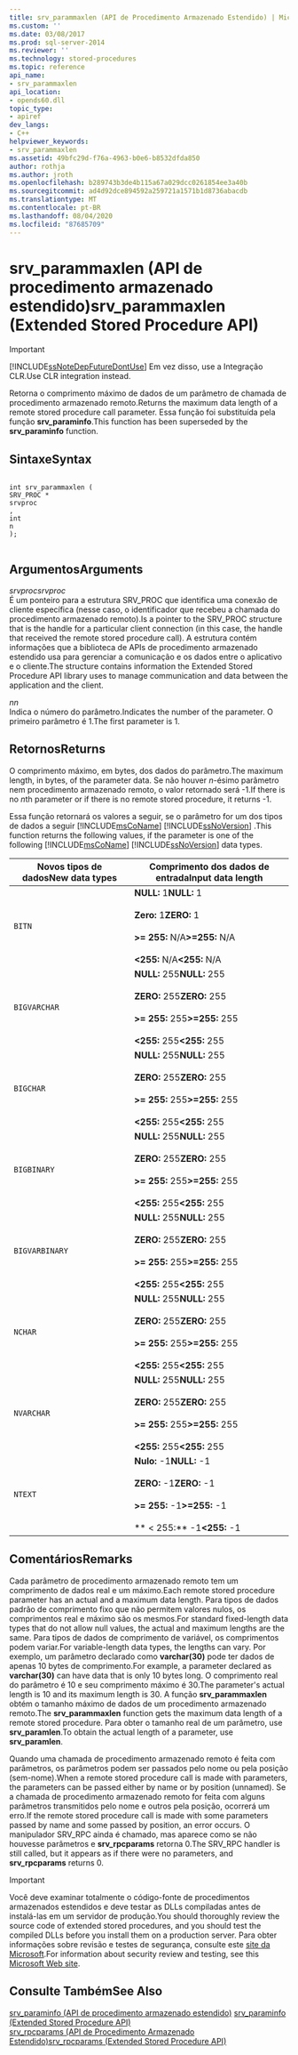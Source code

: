 ```yaml
---
title: srv_parammaxlen (API de Procedimento Armazenado Estendido) | Microsoft Docs
ms.custom: ''
ms.date: 03/08/2017
ms.prod: sql-server-2014
ms.reviewer: ''
ms.technology: stored-procedures
ms.topic: reference
api_name:
- srv_parammaxlen
api_location:
- opends60.dll
topic_type:
- apiref
dev_langs:
- C++
helpviewer_keywords:
- srv_parammaxlen
ms.assetid: 49bfc29d-f76a-4963-b0e6-b8532dfda850
author: rothja
ms.author: jroth
ms.openlocfilehash: b289743b3de4b115a67a029dcc0261854ee3a40b
ms.sourcegitcommit: ad4d92dce894592a259721a1571b1d8736abacdb
ms.translationtype: MT
ms.contentlocale: pt-BR
ms.lasthandoff: 08/04/2020
ms.locfileid: "87685709"
---
```

# <a name="srv_parammaxlen-extended-stored-procedure-api"></a><span data-ttu-id="25dbc-102">srv_parammaxlen (API de procedimento armazenado estendido)</span><span class="sxs-lookup"><span data-stu-id="25dbc-102">srv_parammaxlen (Extended Stored Procedure API)</span></span>
    
> [!IMPORTANT]  
>  [!INCLUDE[ssNoteDepFutureDontUse](../../includes/ssnotedepfuturedontuse-md.md)] <span data-ttu-id="25dbc-103">Em vez disso, use a Integração CLR.</span><span class="sxs-lookup"><span data-stu-id="25dbc-103">Use CLR integration instead.</span></span>  
  
 <span data-ttu-id="25dbc-104">Retorna o comprimento máximo de dados de um parâmetro de chamada de procedimento armazenado remoto.</span><span class="sxs-lookup"><span data-stu-id="25dbc-104">Returns the maximum data length of a remote stored procedure call parameter.</span></span> <span data-ttu-id="25dbc-105">Essa função foi substituída pela função **srv_paraminfo**.</span><span class="sxs-lookup"><span data-stu-id="25dbc-105">This function has been superseded by the **srv_paraminfo** function.</span></span>  
  
## <a name="syntax"></a><span data-ttu-id="25dbc-106">Sintaxe</span><span class="sxs-lookup"><span data-stu-id="25dbc-106">Syntax</span></span>  
  
```  
  
int srv_parammaxlen (  
SRV_PROC *  
srvproc  
,  
int  
n   
);  
  
```  
  
## <a name="arguments"></a><span data-ttu-id="25dbc-107">Argumentos</span><span class="sxs-lookup"><span data-stu-id="25dbc-107">Arguments</span></span>  
 <span data-ttu-id="25dbc-108">*srvproc*</span><span class="sxs-lookup"><span data-stu-id="25dbc-108">*srvproc*</span></span>  
 <span data-ttu-id="25dbc-109">É um ponteiro para a estrutura SRV_PROC que identifica uma conexão de cliente específica (nesse caso, o identificador que recebeu a chamada do procedimento armazenado remoto).</span><span class="sxs-lookup"><span data-stu-id="25dbc-109">Is a pointer to the SRV_PROC structure that is the handle for a particular client connection (in this case, the handle that received the remote stored procedure call).</span></span> <span data-ttu-id="25dbc-110">A estrutura contém informações que a biblioteca de APIs de procedimento armazenado estendido usa para gerenciar a comunicação e os dados entre o aplicativo e o cliente.</span><span class="sxs-lookup"><span data-stu-id="25dbc-110">The structure contains information the Extended Stored Procedure API library uses to manage communication and data between the application and the client.</span></span>  
  
 <span data-ttu-id="25dbc-111">*n*</span><span class="sxs-lookup"><span data-stu-id="25dbc-111">*n*</span></span>  
 <span data-ttu-id="25dbc-112">Indica o número do parâmetro.</span><span class="sxs-lookup"><span data-stu-id="25dbc-112">Indicates the number of the parameter.</span></span> <span data-ttu-id="25dbc-113">O primeiro parâmetro é 1.</span><span class="sxs-lookup"><span data-stu-id="25dbc-113">The first parameter is 1.</span></span>  
  
## <a name="returns"></a><span data-ttu-id="25dbc-114">Retornos</span><span class="sxs-lookup"><span data-stu-id="25dbc-114">Returns</span></span>  
 <span data-ttu-id="25dbc-115">O comprimento máximo, em bytes, dos dados do parâmetro.</span><span class="sxs-lookup"><span data-stu-id="25dbc-115">The maximum length, in bytes, of the parameter data.</span></span> <span data-ttu-id="25dbc-116">Se não houver *n*-ésimo parâmetro nem procedimento armazenado remoto, o valor retornado será -1.</span><span class="sxs-lookup"><span data-stu-id="25dbc-116">If there is no *n*th parameter or if there is no remote stored procedure, it returns -1.</span></span>  
  
 <span data-ttu-id="25dbc-117">Essa função retornará os valores a seguir, se o parâmetro for um dos tipos de dados a seguir [!INCLUDE[msCoName](../../includes/msconame-md.md)] [!INCLUDE[ssNoVersion](../../includes/ssnoversion-md.md)] .</span><span class="sxs-lookup"><span data-stu-id="25dbc-117">This function returns the following values, if the parameter is one of the following [!INCLUDE[msCoName](../../includes/msconame-md.md)] [!INCLUDE[ssNoVersion](../../includes/ssnoversion-md.md)] data types.</span></span>  
  
|<span data-ttu-id="25dbc-118">Novos tipos de dados</span><span class="sxs-lookup"><span data-stu-id="25dbc-118">New data types</span></span>|<span data-ttu-id="25dbc-119">Comprimento dos dados de entrada</span><span class="sxs-lookup"><span data-stu-id="25dbc-119">Input data length</span></span>|  
|--------------------|-----------------------|  
|`BITN`|<span data-ttu-id="25dbc-120">**NULL:** 1</span><span class="sxs-lookup"><span data-stu-id="25dbc-120">**NULL:** 1</span></span><br /><br /> <span data-ttu-id="25dbc-121">**Zero:** 1</span><span class="sxs-lookup"><span data-stu-id="25dbc-121">**ZERO:** 1</span></span><br /><br /> <span data-ttu-id="25dbc-122">**>= 255:** N/A</span><span class="sxs-lookup"><span data-stu-id="25dbc-122">**>=255:** N/A</span></span><br /><br /> <span data-ttu-id="25dbc-123">**<255:** N/A</span><span class="sxs-lookup"><span data-stu-id="25dbc-123">**<255:** N/A</span></span>|  
|`BIGVARCHAR`|<span data-ttu-id="25dbc-124">**NULL:** 255</span><span class="sxs-lookup"><span data-stu-id="25dbc-124">**NULL:** 255</span></span><br /><br /> <span data-ttu-id="25dbc-125">**ZERO:** 255</span><span class="sxs-lookup"><span data-stu-id="25dbc-125">**ZERO:** 255</span></span><br /><br /> <span data-ttu-id="25dbc-126">**>= 255:** 255</span><span class="sxs-lookup"><span data-stu-id="25dbc-126">**>=255:** 255</span></span><br /><br /> <span data-ttu-id="25dbc-127">**<255:** 255</span><span class="sxs-lookup"><span data-stu-id="25dbc-127">**<255:** 255</span></span>|  
|`BIGCHAR`|<span data-ttu-id="25dbc-128">**NULL:** 255</span><span class="sxs-lookup"><span data-stu-id="25dbc-128">**NULL:** 255</span></span><br /><br /> <span data-ttu-id="25dbc-129">**ZERO:** 255</span><span class="sxs-lookup"><span data-stu-id="25dbc-129">**ZERO:** 255</span></span><br /><br /> <span data-ttu-id="25dbc-130">**>= 255:** 255</span><span class="sxs-lookup"><span data-stu-id="25dbc-130">**>=255:** 255</span></span><br /><br /> <span data-ttu-id="25dbc-131">**<255:** 255</span><span class="sxs-lookup"><span data-stu-id="25dbc-131">**<255:** 255</span></span>|  
|`BIGBINARY`|<span data-ttu-id="25dbc-132">**NULL:** 255</span><span class="sxs-lookup"><span data-stu-id="25dbc-132">**NULL:** 255</span></span><br /><br /> <span data-ttu-id="25dbc-133">**ZERO:** 255</span><span class="sxs-lookup"><span data-stu-id="25dbc-133">**ZERO:** 255</span></span><br /><br /> <span data-ttu-id="25dbc-134">**>= 255:** 255</span><span class="sxs-lookup"><span data-stu-id="25dbc-134">**>=255:** 255</span></span><br /><br /> <span data-ttu-id="25dbc-135">**<255:** 255</span><span class="sxs-lookup"><span data-stu-id="25dbc-135">**<255:** 255</span></span>|  
|`BIGVARBINARY`|<span data-ttu-id="25dbc-136">**NULL:** 255</span><span class="sxs-lookup"><span data-stu-id="25dbc-136">**NULL:** 255</span></span><br /><br /> <span data-ttu-id="25dbc-137">**ZERO:** 255</span><span class="sxs-lookup"><span data-stu-id="25dbc-137">**ZERO:** 255</span></span><br /><br /> <span data-ttu-id="25dbc-138">**>= 255:** 255</span><span class="sxs-lookup"><span data-stu-id="25dbc-138">**>=255:** 255</span></span><br /><br /> <span data-ttu-id="25dbc-139">**<255:** 255</span><span class="sxs-lookup"><span data-stu-id="25dbc-139">**<255:** 255</span></span>|  
|`NCHAR`|<span data-ttu-id="25dbc-140">**NULL:** 255</span><span class="sxs-lookup"><span data-stu-id="25dbc-140">**NULL:** 255</span></span><br /><br /> <span data-ttu-id="25dbc-141">**ZERO:** 255</span><span class="sxs-lookup"><span data-stu-id="25dbc-141">**ZERO:** 255</span></span><br /><br /> <span data-ttu-id="25dbc-142">**>= 255:** 255</span><span class="sxs-lookup"><span data-stu-id="25dbc-142">**>=255:** 255</span></span><br /><br /> <span data-ttu-id="25dbc-143">**<255:** 255</span><span class="sxs-lookup"><span data-stu-id="25dbc-143">**<255:** 255</span></span>|  
|`NVARCHAR`|<span data-ttu-id="25dbc-144">**NULL:** 255</span><span class="sxs-lookup"><span data-stu-id="25dbc-144">**NULL:** 255</span></span><br /><br /> <span data-ttu-id="25dbc-145">**ZERO:** 255</span><span class="sxs-lookup"><span data-stu-id="25dbc-145">**ZERO:** 255</span></span><br /><br /> <span data-ttu-id="25dbc-146">**>= 255:** 255</span><span class="sxs-lookup"><span data-stu-id="25dbc-146">**>=255:** 255</span></span><br /><br /> <span data-ttu-id="25dbc-147">**<255:** 255</span><span class="sxs-lookup"><span data-stu-id="25dbc-147">**<255:** 255</span></span>|  
|`NTEXT`|<span data-ttu-id="25dbc-148">**Nulo:** -1</span><span class="sxs-lookup"><span data-stu-id="25dbc-148">**NULL:** -1</span></span><br /><br /> <span data-ttu-id="25dbc-149">**ZERO:** -1</span><span class="sxs-lookup"><span data-stu-id="25dbc-149">**ZERO:** -1</span></span><br /><br /> <span data-ttu-id="25dbc-150">**>= 255:** -1</span><span class="sxs-lookup"><span data-stu-id="25dbc-150">**>=255:** -1</span></span><br /><br /> <span data-ttu-id="25dbc-151">\*\* \< 255:\*\* -1</span><span class="sxs-lookup"><span data-stu-id="25dbc-151">**\<255:** -1</span></span>|  
  
## <a name="remarks"></a><span data-ttu-id="25dbc-152">Comentários</span><span class="sxs-lookup"><span data-stu-id="25dbc-152">Remarks</span></span>  
 <span data-ttu-id="25dbc-153">Cada parâmetro de procedimento armazenado remoto tem um comprimento de dados real e um máximo.</span><span class="sxs-lookup"><span data-stu-id="25dbc-153">Each remote stored procedure parameter has an actual and a maximum data length.</span></span> <span data-ttu-id="25dbc-154">Para tipos de dados padrão de comprimento fixo que não permitem valores nulos, os comprimentos real e máximo são os mesmos.</span><span class="sxs-lookup"><span data-stu-id="25dbc-154">For standard fixed-length data types that do not allow null values, the actual and maximum lengths are the same.</span></span> <span data-ttu-id="25dbc-155">Para tipos de dados de comprimento de variável, os comprimentos podem variar.</span><span class="sxs-lookup"><span data-stu-id="25dbc-155">For variable-length data types, the lengths can vary.</span></span> <span data-ttu-id="25dbc-156">Por exemplo, um parâmetro declarado como **varchar(30)** pode ter dados de apenas 10 bytes de comprimento.</span><span class="sxs-lookup"><span data-stu-id="25dbc-156">For example, a parameter declared as **varchar(30)** can have data that is only 10 bytes long.</span></span> <span data-ttu-id="25dbc-157">O comprimento real do parâmetro é 10 e seu comprimento máximo é 30.</span><span class="sxs-lookup"><span data-stu-id="25dbc-157">The parameter's actual length is 10 and its maximum length is 30.</span></span> <span data-ttu-id="25dbc-158">A função **srv_parammaxlen** obtém o tamanho máximo de dados de um procedimento armazenado remoto.</span><span class="sxs-lookup"><span data-stu-id="25dbc-158">The **srv_parammaxlen** function gets the maximum data length of a remote stored procedure.</span></span> <span data-ttu-id="25dbc-159">Para obter o tamanho real de um parâmetro, use **srv_paramlen**.</span><span class="sxs-lookup"><span data-stu-id="25dbc-159">To obtain the actual length of a parameter, use **srv_paramlen**.</span></span>  
  
 <span data-ttu-id="25dbc-160">Quando uma chamada de procedimento armazenado remoto é feita com parâmetros, os parâmetros podem ser passados pelo nome ou pela posição (sem-nome).</span><span class="sxs-lookup"><span data-stu-id="25dbc-160">When a remote stored procedure call is made with parameters, the parameters can be passed either by name or by position (unnamed).</span></span> <span data-ttu-id="25dbc-161">Se a chamada de procedimento armazenado remoto for feita com alguns parâmetros transmitidos pelo nome e outros pela posição, ocorrerá um erro.</span><span class="sxs-lookup"><span data-stu-id="25dbc-161">If the remote stored procedure call is made with some parameters passed by name and some passed by position, an error occurs.</span></span> <span data-ttu-id="25dbc-162">O manipulador SRV_RPC ainda é chamado, mas aparece como se não houvesse parâmetros e **srv_rpcparams** retorna 0.</span><span class="sxs-lookup"><span data-stu-id="25dbc-162">The SRV_RPC handler is still called, but it appears as if there were no parameters, and **srv_rpcparams** returns 0.</span></span>  
  
> [!IMPORTANT]  
>  <span data-ttu-id="25dbc-163">Você deve examinar totalmente o código-fonte de procedimentos armazenados estendidos e deve testar as DLLs compiladas antes de instalá-las em um servidor de produção.</span><span class="sxs-lookup"><span data-stu-id="25dbc-163">You should thoroughly review the source code of extended stored procedures, and you should test the compiled DLLs before you install them on a production server.</span></span> <span data-ttu-id="25dbc-164">Para obter informações sobre revisão e testes de segurança, consulte este [site da Microsoft](https://go.microsoft.com/fwlink/?LinkID=54761&amp;clcid=0x409https://msdn.microsoft.com/security/).</span><span class="sxs-lookup"><span data-stu-id="25dbc-164">For information about security review and testing, see this [Microsoft Web site](https://go.microsoft.com/fwlink/?LinkID=54761&amp;clcid=0x409https://msdn.microsoft.com/security/).</span></span>  
  
## <a name="see-also"></a><span data-ttu-id="25dbc-165">Consulte Também</span><span class="sxs-lookup"><span data-stu-id="25dbc-165">See Also</span></span>  
 <span data-ttu-id="25dbc-166">[srv_paraminfo &#40;API de procedimento armazenado estendido&#41;](srv-paraminfo-extended-stored-procedure-api.md) </span><span class="sxs-lookup"><span data-stu-id="25dbc-166">[srv_paraminfo &#40;Extended Stored Procedure API&#41;](srv-paraminfo-extended-stored-procedure-api.md) </span></span>  
 [<span data-ttu-id="25dbc-167">srv_rpcparams &#40;API de Procedimento Armazenado Estendido&#41;</span><span class="sxs-lookup"><span data-stu-id="25dbc-167">srv_rpcparams &#40;Extended Stored Procedure API&#41;</span></span>](srv-rpcparams-extended-stored-procedure-api.md)  
  
  

